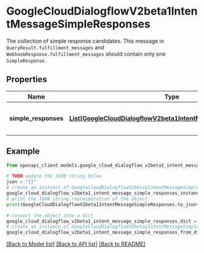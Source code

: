 # GoogleCloudDialogflowV2beta1IntentMessageSimpleResponses

The collection of simple response candidates. This message in `QueryResult.fulfillment_messages` and `WebhookResponse.fulfillment_messages` should contain only one `SimpleResponse`.

## Properties

Name | Type | Description | Notes
------------ | ------------- | ------------- | -------------
**simple_responses** | [**List[GoogleCloudDialogflowV2beta1IntentMessageSimpleResponse]**](GoogleCloudDialogflowV2beta1IntentMessageSimpleResponse.md) | Required. The list of simple responses. | [optional] 

## Example

```python
from openapi_client.models.google_cloud_dialogflow_v2beta1_intent_message_simple_responses import GoogleCloudDialogflowV2beta1IntentMessageSimpleResponses

# TODO update the JSON string below
json = "{}"
# create an instance of GoogleCloudDialogflowV2beta1IntentMessageSimpleResponses from a JSON string
google_cloud_dialogflow_v2beta1_intent_message_simple_responses_instance = GoogleCloudDialogflowV2beta1IntentMessageSimpleResponses.from_json(json)
# print the JSON string representation of the object
print(GoogleCloudDialogflowV2beta1IntentMessageSimpleResponses.to_json())

# convert the object into a dict
google_cloud_dialogflow_v2beta1_intent_message_simple_responses_dict = google_cloud_dialogflow_v2beta1_intent_message_simple_responses_instance.to_dict()
# create an instance of GoogleCloudDialogflowV2beta1IntentMessageSimpleResponses from a dict
google_cloud_dialogflow_v2beta1_intent_message_simple_responses_from_dict = GoogleCloudDialogflowV2beta1IntentMessageSimpleResponses.from_dict(google_cloud_dialogflow_v2beta1_intent_message_simple_responses_dict)
```
[[Back to Model list]](../README.md#documentation-for-models) [[Back to API list]](../README.md#documentation-for-api-endpoints) [[Back to README]](../README.md)



